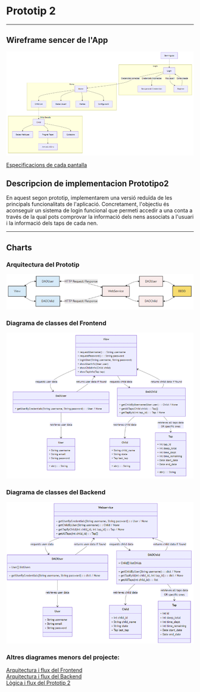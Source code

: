 # Prototip 2
---
## Wireframe sencer de l'App
    
![Wireframes](/img/Wireframes.png) <br>

[Especificacions de cada pantalla](/Prototip2/EspecificacionsWireframe.md)

## Descripcion de implementacion Prototipo2
En aquest segon prototip, implementarem una versió reduïda de les principals funcionalitats de l'aplicació. Concretament, l'objectiu és aconseguir un sistema de login funcional que permeti accedir a una conta a través de la qual pots comprovar la informació dels nens associats a l'usuari i la informació dels taps de cada nen. <br>

---
## Charts
### Arquitectura del Prototip
![Arquitectura](/img/Arquitectura.png) <br>

### Diagrama de classes del Frontend
![DiagramaFrontend](/img/ClassesFrontend.png) <br>
### Diagrama de classes del Backend
![DiagramaBackend](/img/ClassesBackend.png) <br>

### Altres diagrames menors del projecte: 
[Arquitectura i flux del Frontend](/Prototip2/P2ArquitecturaFrontend.mermaid) <br>
[Arquitectura i flux del Backend](P2ArquitecturaBackend.mermaid) <br>
[Lògica i flux del Prototip 2](Prototip2/P2Logica.mermaid) <br>
